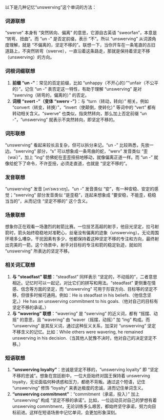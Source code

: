 以下是几种记忆“unswerving”这个单词的方法：

### 词源联想
“swerve” 本身有 “突然转向、偏离” 的意思，它源自古英语 “sweorfan”，本意是 “转弯、扭曲”。而 “un -” 是否定前缀，表示 “不”。所以 “unswerving” 从词源角度理解，就是 “不偏离的，坚定不移的”。联想一下，当你开车在一条笔直的古旧道路上，不突然转弯（swerve），一直沿着这条路走，那就是保持着坚定不移（unswerving）的方向。

### 词根词缀联想
1. **前缀 “un -”**：常见的否定前缀，比如 “unhappy（不开心的）”“unfair（不公平的）”。记住 “un -” 表否定这一特性，有助于理解 “unswerving” 是对 “swerving（转弯的，偏离的）” 的否定。
2. **词根 “svert -”（变体 “swerv -”）**：与 “turn（转动，转向）” 相关。例如 “convert（转变，转换）”，“invert（使颠倒，使转化）” 等词中的 “vert” 都有转动相关含义。“swerve” 也类似，指突然转向，那么加上否定前缀 “un -”，“unswerving” 就表示不突然转向，即坚定不移的。

### 词形联想
“unswerving” 看起来较长且复杂，但可以拆分来记。“un -” 比较熟悉，先放一边。“swerving” 部分，“s” 可以想象成一条弯曲的蛇，“werv” 发音类似 “歪（wai）”，加上 “ing” 仿佛蛇在歪歪扭扭地移动，就像偏离正道一样。而 “un -” 就像给蛇下了命令，不许歪扭，必须走直道，也就是 “坚定不移的”。

### 发音联想
“unswerving” 发音 [ʌnˈswɜːvɪŋ]，“un -” 发音类似 “安”，有一种安稳、安定的感觉；“swerving” 部分发音类似 “是歪稳”，连起来想象成 “要安稳，不能歪，稳稳当当的”，从而记住 “坚定不移的” 这个含义。

### 场景联想
想象你正在观看一场激烈的射箭比赛。一位技艺高超的射手，他目光坚定，拉弓射箭时，箭头始终稳稳地对准靶心，丝毫没有偏离的迹象（unswerving）。无论周围环境多么嘈杂，干扰因素有多少，他都保持着这种坚定不移的专注和方向，最终射出完美的一箭。这个场景中，射手对目标的专注和箭的稳定轨迹，就如同 “unswerving” 所表达的坚定不移。

### 相关词汇联想
1. **与 “steadfast” 联想**：“steadfast” 同样表示 “坚定的，不动摇的”，二者意思相近。记忆时可以一起记，对比它们的拼写和用法。“steadfast” 更侧重在情感、信念等方面的坚定，而 “unswerving” 可用于形容方向、目标等的坚定不移，但很多时候可通用。例如：He is steadfast in his beliefs.（他信念坚定。）He has an unswerving commitment to his goals.（他对自己的目标有坚定不移的承诺。）
2. **与 “wavering” 联想**：“wavering” 是 “swerving” 的近义词，都有 “摇摆、动摇” 的意思，且 “wavering” 由 “waver（摇摆，动摇）” 加 “ing” 构成。而 “unswerving” 是其反义词，通过这种反义关系，加深对 “unswerving” 坚定不移含义的记忆。比如：While others were wavering, he remained unswerving in his decision.（当其他人犹豫不决时，他对自己的决定坚定不移。）

### 短语联想
1. **“unswerving loyalty”**：忠诚是坚定不移的，“unswerving loyalty” 即 “坚定不移的忠诚”。想象在宫廷剧中，一位大臣始终对国王保持着 unswerving loyalty，无论面临何种诱惑和压力，都绝不背叛。通过这个短语，记住 “unswerving” 修饰 “loyalty” 来表达极度的忠诚，进而记住单词含义。
2. **“unswerving commitment”**：“commitment（承诺，投入）” 加上 “unswerving” 构成 “坚定不移的承诺”。比如，一位运动员对自己的梦想有着 unswerving commitment，无论训练多么艰苦，都始终坚守承诺，努力向目标前进。这样在短语场景中记忆单词，会更加形象深刻。 